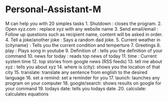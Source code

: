 # Personal-Assistant-M
  M can help you with 20 simples tasks
        1. Shutdown : closes the program.
        2. Open xyz.com : replace xyz with any website name
        3. Send email/email : Follow up questions such as recipient name, content will be asked in order.
        4. Tell a joke/another joke : Says a random dad joke.
        5. Current weather in {cityname} : Tells you the current condition and temperture
        7. Greetings
        8. play  : Plays song in youtube
        9. Definition of : tells you the definition of your command
        10. news for today : reads top news of today
        11. time : Current system time
        12. top stories from google news (RSS feeds)
        13. tell me about xyz : tells you about xyz
        14. where is (city): shows you the location of that city
        15. translate: translate any sentence from english to the desired language
        16. set a remind: set a reminder for you
        17. launch: launches any program on your computer
        18. google/search: shows results on google for your command
        19. todays date: tells you todays date.
        20. calculate: calculates equations
      
